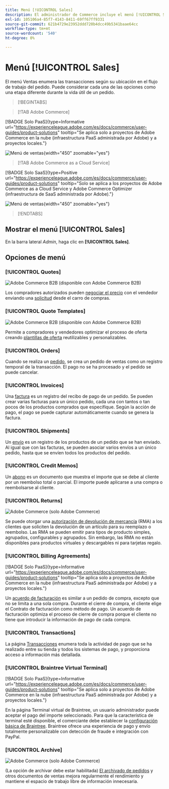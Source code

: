 ```yaml
---
title: Menú [!UICONTROL Sales]
description: El administrador de Commerce incluye el menú [!UICONTROL Sales], que proporciona acceso a las herramientas para trabajar con pedidos según su ubicación en el flujo de trabajo.
exl-id: 105106a4-85f7-4143-8411-69ff67ff9331
source-git-commit: 621b4729e23952ddd720b4dcc49b5341baae64cc
workflow-type: tm+mt
source-wordcount: '540'
ht-degree: 0%

---
```


# Menú [!UICONTROL Sales]

El menú Ventas enumera las transacciones según su ubicación en el flujo de trabajo del pedido. Puede considerar cada una de las opciones como una etapa diferente durante la vida útil de un pedido.

>[!BEGINTABS]

>[!TAB Adobe Commerce]

[!BADGE Solo PaaS]{type=Informative url="https://experienceleague.adobe.com/es/docs/commerce/user-guides/product-solutions" tooltip="Se aplica solo a proyectos de Adobe Commerce en la nube (infraestructura PaaS administrada por Adobe) y a proyectos locales."}

![Menú de ventas](./assets/admin-menu-sales.png){width="450" zoomable="yes"}

>[!TAB Adobe Commerce as a Cloud Service]

[!BADGE Solo SaaS]{type=Positive url="https://experienceleague.adobe.com/es/docs/commerce/user-guides/product-solutions" tooltip="Solo se aplica a los proyectos de Adobe Commerce as a Cloud Service y Adobe Commerce Optimizer (infraestructura de SaaS administrada por Adobe)."}

![Menú de ventas](./assets/admin-menu-sales-accs.png){width="450" zoomable="yes"}

>[!ENDTABS]

## Mostrar el menú [!UICONTROL Sales]

En la barra lateral _Admin_, haga clic en **[!UICONTROL Sales]**.

## Opciones de menú

### [!UICONTROL Quotes]

![Adobe Commerce B2B](../assets/b2b.svg) (disponible con Adobe Commerce B2B)

Los compradores autorizados pueden [negociar el precio](../b2b/quotes.md) con el vendedor enviando una [solicitud](../b2b/quote-request.md) desde el carro de compras.

### [!UICONTROL Quote Templates]

![Adobe Commerce B2B](../assets/b2b.svg) (disponible con Adobe Commerce B2B)

Permite a compradores y vendedores optimizar el proceso de oferta creando [plantillas de oferta](../b2b/quote-templates-overview.md) reutilizables y personalizables.

### [!UICONTROL Orders]

Cuando se realiza un [pedido](orders.md), se crea un pedido de ventas como un registro temporal de la transacción. El pago no se ha procesado y el pedido se puede cancelar.

### [!UICONTROL Invoices]

Una [factura](invoices.md) es un registro del recibo de pago de un pedido. Se pueden crear varias facturas para un único pedido, cada una con tantos o tan pocos de los productos comprados que especifique. Según la acción de pago, el pago se puede capturar automáticamente cuando se genera la factura.

### [!UICONTROL Shipments]

Un [envío](shipments.md) es un registro de los productos de un pedido que se han enviado. Al igual que con las facturas, se pueden asociar varios envíos a un único pedido, hasta que se envíen todos los productos del pedido.

### [!UICONTROL Credit Memos]

Un [abono](credit-memos.md) es un documento que muestra el importe que se debe al cliente por un reembolso total o parcial. El importe puede aplicarse a una compra o reembolsarse al cliente.

### [!UICONTROL Returns]

![Adobe Commerce](../assets/adobe-logo.svg) (solo Adobe Commerce)

Se puede otorgar una [autorización de devolución de mercancía](returns.md) (RMA) a los clientes que soliciten la devolución de un artículo para su reemplazo o reembolso. Las RMA se pueden emitir para tipos de producto simples, agrupados, configurables y agrupados. Sin embargo, las RMA no están disponibles para productos virtuales y descargables ni para tarjetas regalo.

### [!UICONTROL Billing Agreements]

[!BADGE Solo PaaS]{type=Informative url="https://experienceleague.adobe.com/es/docs/commerce/user-guides/product-solutions" tooltip="Se aplica solo a proyectos de Adobe Commerce en la nube (infraestructura PaaS administrada por Adobe) y a proyectos locales."}

Un [acuerdo de facturación](paypal-billing-agreements.md) es similar a un pedido de compra, excepto que no se limita a una sola compra. Durante el cierre de compra, el cliente elige el Contrato de facturación como método de pago. Un acuerdo de facturación optimiza el proceso de cierre de compra porque el cliente no tiene que introducir la información de pago de cada compra.

### [!UICONTROL Transactions]

La página [Transacciones](transactions.md) enumera toda la actividad de pago que se ha realizado entre su tienda y todos los sistemas de pago, y proporciona acceso a información más detallada.

### [!UICONTROL Braintree Virtual Terminal]

[!BADGE Solo PaaS]{type=Informative url="https://experienceleague.adobe.com/es/docs/commerce/user-guides/product-solutions" tooltip="Se aplica solo a proyectos de Adobe Commerce en la nube (infraestructura PaaS administrada por Adobe) y a proyectos locales."}

En la página Terminal virtual de Braintree, un usuario administrador puede aceptar el pago del importe seleccionado. Para que la característica de terminal esté disponible, el comerciante debe establecer la [configuración básica de Braintree](braintree.md). Braintree ofrece una experiencia de pago y envío totalmente personalizable con detección de fraude e integración con PayPal.

### [!UICONTROL Archive]

![Adobe Commerce](../assets/adobe-logo.svg) (solo Adobe Commerce)

(La opción de archivar debe estar habilitada) [El archivado de pedidos](order-archive.md) y otros documentos de ventas mejora regularmente el rendimiento y mantiene el espacio de trabajo libre de información innecesaria.
